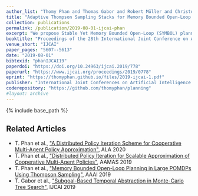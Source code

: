 ```yaml
---
author_list: "Thomy Phan and Thomas Gabor and Robert Müller and Christoph Roch and Claudia Linnhoff-Popien"
title: "Adaptive Thompson Sampling Stacks for Memory Bounded Open-Loop Planning"
collection: publications
permalink: /publication/2019-08-01-ijcai-phan
excerpt: "We propose Stable Yet Memory Bounded Open-Loop (SYMBOL) planning, a general memory bounded approach to partially observable open-loop planning. SYMBOL maintains an adaptive stack of Thompson Sampling bandits, whose size is bounded by the planning horizon and can be automatically adapted according to the underlying domain without any prior domain knowledge beyond a generative model. We empirically test SYMBOL in four large POMDP benchmark problems to demonstrate its effectiveness and robustness w.r.t. the choice of hyperparameters and evaluate its adaptive memory consumption. We also compare its performance with other open-loop planning algorithms and POMCP."
booktitle: "Proceedings of the 28th International Joint Conference on Artificial Intelligence"
venue_short: "IJCAI"
paper_pages: "5607--5613"
date: "2019-08-01"
bibtexid: "phanIJCAI19"
paperdoi: "https://doi.org/10.24963/ijcai.2019/778"
paperurl: "https://www.ijcai.org/proceedings/2019/0778"
eprint: "https://thomyphan.github.io/files/2019-ijcai-1.pdf"
publisher: "International Joint Conferences on Artificial Intelligence Organization"
coderepository: "https://github.com/thomyphan/planning"
#layout: archive
---
```


{% include base_path %}

## Related Articles
- T. Phan et al., ["A Distributed Policy Iteration Scheme for Cooperative Multi-Agent Policy Approximation"](https://thomyphan.github.io/publication/2020-05-01-ala-phan), ALA 2020
- T. Phan et al., ["Distributed Policy Iteration for Scalable Approximation of Cooperative Multi-Agent Policies"](https://thomyphan.github.io/publication/2019-05-01-aamas-phan), AAMAS 2019
- T. Phan et al., ["Memory Bounded Open-Loop Planning in Large POMDPs Using Thompson Sampling"](https://thomyphan.github.io/publication/2019-02-01-aaai-phan), AAAI 2019
- T. Gabor et al., ["Subgoal-Based Temporal Abstraction in Monte-Carlo Tree Search"](https://thomyphan.github.io/publication/2019-08-01-ijcai-gabor), IJCAI 2019